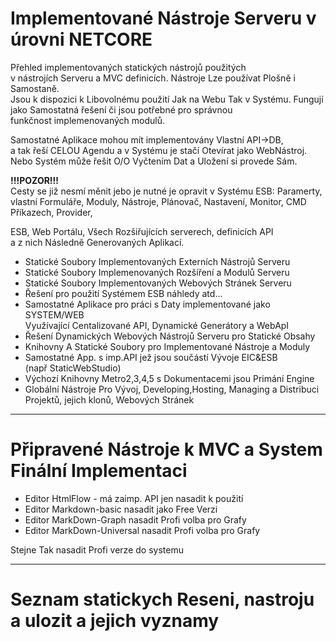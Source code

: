 ﻿# Implementované Nástroje Serveru v úrovni NETCORE   
Přehled implementovaných statických nástrojů použitých   
v nástrojích Serveru a MVC definicích. 
Nástroje Lze používat Plošně i Samostaně.  
Jsou k dispozici k Libovolnému použití Jak na Webu Tak v Systému. 
Fungují jako Samostatná řešení či jsou potřebné pro správnou   
funkčnost implemenovaných modulů.  

Samostatné Aplikace mohou mít implementovány Vlastní API->DB,   
a tak řeší CELOU Agendu a v Systému je stačí Otevírat jako WebNástroj.   
Nebo Systém může řešit O/O Vyčtením Dat a Uložení si provede Sám.   

**!!!POZOR!!!**  
Cesty se již nesmí měnit jebo je nutné je opravit 
v Systému ESB: Paramerty, vlastní Formuláře, Moduly, Nástroje,
Plánovač, Nastavení, Monitor, CMD Příkazech, Provider,    
  
ESB, Web Portálu, Všech Rozšiřujících serverech, definicích API    
a z nich Následně Generovaných Aplikací.   
 
- Statické Soubory Implementovaných Externích Nástrojů Serveru   
- Statické Soubory Implemenovaných Rozšíření a Modulů Serveru   
- Statické Soubory Implementovaných Webových Stránek Serveru  
- Řešení pro použití Systémem ESB náhledy atd...  
- Samostatné Aplikace pro práci s Daty implementované jako SYSTEM/WEB  
  Využívající Centalizované API, Dynamické Generátory a WebApI   
- Řešení Dynamických Webových Nástrojů Serveru pro Statické Obsahy   
- Knihovny A Statické Soubory pro Implementované Nástroje a Moduly   
- Samostatné App. s imp.API jež jsou součástí Vývoje EIC&ESB   
  (např StaticWebStudio) 
- Výchozí Knihovny Metro2,3,4,5 s Dokumentacemi jsou Primání Engine      
- Globální Nástroje Pro Vývoj, Developing,Hosting, Managing
  a Distribuci Projektů, jejich klonů, Webových Stránek

---  

# Připravené Nástroje k MVC a System Finální Implementaci   

- Editor HtmlFlow - má zaimp. API jen nasadit k použití   
- Editor Markdown-basic nasadit jako Free Verzi   
- Editor MarkDown-Graph nasadit Profi volba pro Grafy   
- Editor MarkDown-Universal nasadit Profi volba pro Grafy   

Stejne Tak nasadit Profi verze do systemu   


---   

# Seznam statickych Reseni, nastroju a ulozit a jejich vyznamy

  




